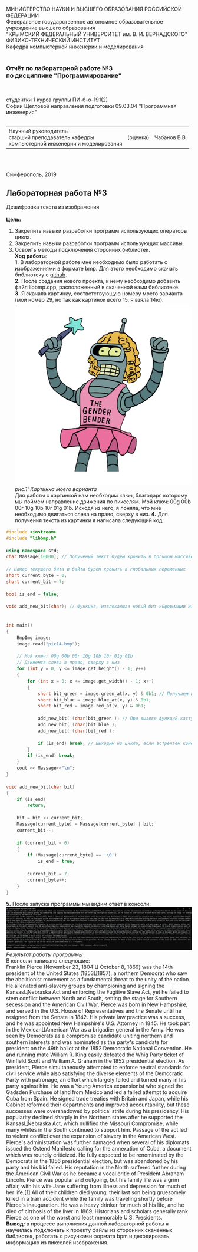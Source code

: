 МИНИСТЕРСТВО НАУКИ  И ВЫСШЕГО ОБРАЗОВАНИЯ РОССИЙСКОЙ ФЕДЕРАЦИИ  
Федеральное государственное автономное образовательное учреждение высшего образования  
"КРЫМСКИЙ ФЕДЕРАЛЬНЫЙ УНИВЕРСИТЕТ им. В. И. ВЕРНАДСКОГО"  
ФИЗИКО-ТЕХНИЧЕСКИЙ ИНСТИТУТ  
Кафедра компьютерной инженерии и моделирования
<br/><br/>

### Отчёт по лабораторной работе №3<br/> по дисциплине "Программирование"
<br/>

студентки 1 курса группы ПИ-б-о-191(2)  
Cофии Щегловой
направления подготовки 09.03.04 "Программная инженерия"  
<br/>

<table>
<tr><td>Научный руководитель<br/> старший преподаватель кафедры<br/> компьютерной инженерии и моделирования</td>
<td>(оценка)</td>
<td>Чабанов В.В.</td>
</tr>
</table>
<br/><br/>

Симферополь, 2019

## Лабораторная работа №3
Дешифровка текста из изображения\
\
**Цель:** 
1. Закрепить навыки разработки программ использующих операторы цикла.
2. Закрепить навыки разработки программ использующих массивы.
3. Освоить методы подключения сторонних библиотек.
\
**Ход работы:**\
**1\.** В лабораторной работе мне необходимо было работать с изображениями в формате bmp. Для этого необходимо скачать библиотеку с [github](https://github.com/marc-q/libbmp).\
**2\.** После создания нового проекта, к нему необходимо добавить файл libbmp.cpp, расположенный в скаченной нами библиотеке.\
**3\.** Я скачала картинку, соответствующую номеру моего варианта (мой номер 29, но так как картинок всего 15, я взяла 14ю).\
![Картинка 14го варианта](pic14.bmp)\
*рис.1: Картинка моего варианта*\
Для работы с картинкой нам необходим ключ, благодаря которому мы поймем направление движения по пикселям. Мой ключ: 00g 00b 00r 10g 10b 10r 01g 01b.
Исходя из него, я поняла, что мне необходимо двигаться слева на право, сверху в низ. 
**4\.** Для получения текста из картинки я написала следующий код:
```c++
#include <iostream>
#include "libbmp.h"

using namespace std;
char Massage[10000]; // Полученый текст будем хронить в большом массиве

// Намер текущего бита и байта будем хронить в глобальных переменных
short current_byte = 0;
short current_bit = 7;  

bool is_end = false;

void add_new_bit(char); // Функция, извлекающая новый бит информации из картинки


int main()
{
	BmpImg image;
	image.read("pic14.bmp");

	// Мой ключ: 00g 00b 00r 10g 10b 10r 01g 01b
	// Движемся слева в право, сверху в низ
	for (int y = 0; y <= image.get_height() - 1; y++) 
	{
		for (int x = 0; x <= image.get_width() - 1; x++)
		{
			short bit_green = image.green_at(x, y) & 0b1; // Получаем информацию из каждого цвета
			short bit_blue = image.blue_at(x, y) & 0b1;
			short bit_red = image.red_at(x, y) & 0b1;

			add_new_bit( (char)bit_green ); // При вызове функций кастуем число в чар
			add_new_bit( (char)bit_blue );
			add_new_bit( (char)bit_red );

			if (is_end) break; // Выходим из цикла, если встречаем конец текста
		}
		if (is_end) break;
	}
	cout << Massage<<"\n";
}

void add_new_bit(char bit)
{
	if (is_end)
		return;

	bit = bit << current_bit;
	Massage[current_byte] = Massage[current_byte] | bit;
	current_bit--;

	if (current_bit < 0)
	{
		if (Massage[current_byte] == '\0')
			is_end = true;

		current_bit = 7;
		current_byte++;
	}
}
```
**5\.** После запуска программы мы видим ответ в консоли:\
![Результат работы программы](scrinshots/1.PNG)\
*Результат работы программы*\
В консоли написано следующие: \
Franklin Pierce (November 23, 1804 Ц October 8, 1869) was the 14th president of the United States (1853Ц1857), a northern Democrat who saw the abolitionist movement as a fundamental threat to the unity of the nation. He alienated anti-slavery groups by championing and signing the KansasЦNebraska Act and enforcing the Fugitive Slave Act, yet he failed to stem conflict between North and South, setting the stage for Southern secession and the American Civil War.
Pierce was born in New Hampshire, and served in the U.S. House of Representatives and the Senate until he resigned from the Senate in 1842. His private law practice was a success, and he was appointed New Hampshire's U.S. Attorney in 1845. He took part in the MexicanЦAmerican War as a brigadier general in the Army. He was seen by Democrats as a compromise candidate uniting northern and southern interests and was nominated as the party's candidate for president on the 49th ballot at the 1852 Democratic National Convention. He and running mate William R. King easily defeated the Whig Party ticket of Winfield Scott and William A. Graham in the 1852 presidential election.
As president, Pierce simultaneously attempted to enforce neutral standards for civil service while also satisfying the diverse elements of the Democratic Party with patronage, an effort which largely failed and turned many in his party against him. He was a Young America expansionist who signed the Gadsden Purchase of land from Mexico and led a failed attempt to acquire Cuba from Spain. He signed trade treaties with Britain and Japan, while his Cabinet reformed their departments and improved accountability, but these successes were overshadowed by political strife during his presidency. His popularity declined sharply in the Northern states after he supported the KansasЦNebraska Act, which nullified the Missouri Compromise, while many whites in the South continued to support him. Passage of the act led to violent conflict over the expansion of slavery in the American West. Pierce's administration was further damaged when several of his diplomats issued the Ostend Manifesto calling for the annexation of Cuba, a document which was roundly criticized. He fully expected to be renominated by the Democrats in the 1856 presidential election, but was abandoned by his party and his bid failed. His reputation in the North suffered further during the American Civil War as he became a vocal critic of President Abraham Lincoln.
Pierce was popular and outgoing, but his family life was a grim affair, with his wife Jane suffering from illness and depression for much of her life.[1] All of their children died young, their last son being gruesomely killed in a train accident while the family was traveling shortly before Pierce's inauguration. He was a heavy drinker for much of his life, and he died of cirrhosis of the liver in 1869. Historians and scholars generally rank Pierce as one of the worst and least memorable U.S. Presidents.
\
**Вывод:** в процессе выполнения данной лабораторной работы я научилась подключать к проекту файлы из сторонних скаченных библиотек, работать с рисунками формата bpm и декодировать информацию из пикселей изображения.
